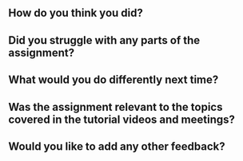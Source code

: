 ## How do you think you did?

## Did you struggle with any parts of the assignment?

## What would you do differently next time?

## Was the assignment relevant to the topics covered in the tutorial videos and meetings?

## Would you like to add any other feedback?
